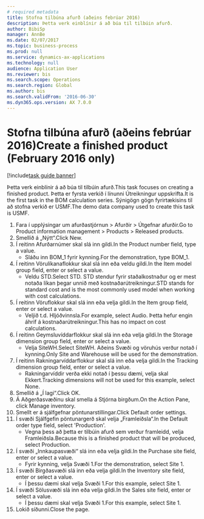 ```yaml
--- 
# required metadata 
title: Stofna tilbúna afurð (aðeins febrúar 2016)
description: Þetta verk einblínir á að búa til tilbúin afurð.
author: BibiSp
manager: AnnBe
ms.date: 02/07/2017
ms.topic: business-process
ms.prod: null
ms.service: dynamics-ax-applications
ms.technology: null
audience: Application User
ms.reviewer: bis
ms.search.scope: Operations
ms.search.region: Global
ms.author: bis
ms.search.validFrom: '2016-06-30'
ms.dyn365.ops.version: AX 7.0.0
---
```

# <a name="create-a-finished-product-february-2016-only"></a><span data-ttu-id="abfe5-103">Stofna tilbúna afurð (aðeins febrúar 2016)</span><span class="sxs-lookup"><span data-stu-id="abfe5-103">Create a finished product (February 2016 only)</span></span>

[!include[task guide banner](../../includes/task-guide-banner.md)]

<span data-ttu-id="abfe5-104">Þetta verk einblínir á að búa til tilbúin afurð.</span><span class="sxs-lookup"><span data-stu-id="abfe5-104">This task focuses on creating a finished product.</span></span> <span data-ttu-id="abfe5-105">Þetta er fyrsta verkið í línunni Útreikningur uppskrifta.</span><span class="sxs-lookup"><span data-stu-id="abfe5-105">It is the first task in the BOM calculation series.</span></span> <span data-ttu-id="abfe5-106">Sýnigögn gögn fyrirtækisins til að stofna verkið er USMF.</span><span class="sxs-lookup"><span data-stu-id="abfe5-106">The demo data company used to create this task is USMF.</span></span>

1. <span data-ttu-id="abfe5-107">Fara í upplýsingar um afurðastjórnun > Afurðir > Útgefnar afurðir.</span><span class="sxs-lookup"><span data-stu-id="abfe5-107">Go to Product information management > Products > Released products.</span></span>
2. <span data-ttu-id="abfe5-108">Smellið á „Nýtt“.</span><span class="sxs-lookup"><span data-stu-id="abfe5-108">Click New.</span></span>
3. <span data-ttu-id="abfe5-109">Í reitinn Afurðarnúmer skal slá inn gildi.</span><span class="sxs-lookup"><span data-stu-id="abfe5-109">In the Product number field, type a value.</span></span>
    * <span data-ttu-id="abfe5-110">Sláðu inn BOM_1 fyrir kynning.</span><span class="sxs-lookup"><span data-stu-id="abfe5-110">For the demonstration, type BOM_1.</span></span>  
4. <span data-ttu-id="abfe5-111">Í reitinn Vörulíkanaflokkur skal slá inn eða veldu gildi.</span><span class="sxs-lookup"><span data-stu-id="abfe5-111">In the Item model group field, enter or select a value.</span></span>
    * <span data-ttu-id="abfe5-112">Veldu STD.</span><span class="sxs-lookup"><span data-stu-id="abfe5-112">Select STD.</span></span> <span data-ttu-id="abfe5-113">STD stendur fyrir staðalkostnaður og er mest notaða líkan þegar unnið með kostnaðarútreikningur.</span><span class="sxs-lookup"><span data-stu-id="abfe5-113">STD stands for standard cost and is the most commonly used model when working with cost calculations.</span></span>  
5. <span data-ttu-id="abfe5-114">Í reitinn Vöruflokkur skal slá inn eða velja gildi.</span><span class="sxs-lookup"><span data-stu-id="abfe5-114">In the Item group field, enter or select a value.</span></span>
    * <span data-ttu-id="abfe5-115">Veljið t.d. Hljóðvinnsla.</span><span class="sxs-lookup"><span data-stu-id="abfe5-115">For example, select Audio.</span></span> <span data-ttu-id="abfe5-116">Þetta hefur engin áhrif á kostnaðarútreikningur.</span><span class="sxs-lookup"><span data-stu-id="abfe5-116">This has no impact on cost calculations.</span></span>  
6. <span data-ttu-id="abfe5-117">Í reitinn Geymsluvíddarflokkur skal slá inn eða velja gildi.</span><span class="sxs-lookup"><span data-stu-id="abfe5-117">In the Storage dimension group field, enter or select a value.</span></span>
    * <span data-ttu-id="abfe5-118">Velja SiteWH.</span><span class="sxs-lookup"><span data-stu-id="abfe5-118">Select SiteWH.</span></span> <span data-ttu-id="abfe5-119">Aðeins Svæði og vöruhús verður notað í kynning.</span><span class="sxs-lookup"><span data-stu-id="abfe5-119">Only Site and Warehouse will be used for the demonstration.</span></span>  
7. <span data-ttu-id="abfe5-120">Í reitinn Rakningarvíddarflokkur skal slá inn eða velja gildi.</span><span class="sxs-lookup"><span data-stu-id="abfe5-120">In the Tracking dimension group field, enter or select a value.</span></span>
    * <span data-ttu-id="abfe5-121">Rakningarvíddir verða ekki notað í þessu dæmi, velja skal Ekkert.</span><span class="sxs-lookup"><span data-stu-id="abfe5-121">Tracking dimensions will not be used for this example, select None.</span></span>  
8. <span data-ttu-id="abfe5-122">Smellið á „Í lagi“.</span><span class="sxs-lookup"><span data-stu-id="abfe5-122">Click OK.</span></span>
9. <span data-ttu-id="abfe5-123">Á Aðgerðasvæðinu skal smella á Stjórna birgðum.</span><span class="sxs-lookup"><span data-stu-id="abfe5-123">On the Action Pane, click Manage inventory.</span></span>
10. <span data-ttu-id="abfe5-124">Smellt er á sjálfgefnar pöntunarstillingar.</span><span class="sxs-lookup"><span data-stu-id="abfe5-124">Click Default order settings.</span></span>
11. <span data-ttu-id="abfe5-125">Í svæði Sjálfgefin pöntunargerð skal velja „Framleiðsla“.</span><span class="sxs-lookup"><span data-stu-id="abfe5-125">In the Default order type field, select 'Production'.</span></span>
    * <span data-ttu-id="abfe5-126">Vegna þess að þetta er tilbúin afurð sem verður framleidd, velja Framleiðsla.</span><span class="sxs-lookup"><span data-stu-id="abfe5-126">Because this is a finished product that will be produced, select Production.</span></span>  
12. <span data-ttu-id="abfe5-127">Í svæði „Innkaupasvæði“ slá inn eða velja gildi.</span><span class="sxs-lookup"><span data-stu-id="abfe5-127">In the Purchase site field, enter or select a value.</span></span>
    * <span data-ttu-id="abfe5-128">Fyrir kynning, velja Svæði 1.</span><span class="sxs-lookup"><span data-stu-id="abfe5-128">For the demonstration, select Site 1.</span></span>  
13. <span data-ttu-id="abfe5-129">Í svæði Birgðasvæði slá inn eða velja gildi.</span><span class="sxs-lookup"><span data-stu-id="abfe5-129">In the Inventory site field, enter or select a value.</span></span>
    * <span data-ttu-id="abfe5-130">Í þessu dæmi skal velja Svæði 1.</span><span class="sxs-lookup"><span data-stu-id="abfe5-130">For this example, select Site 1.</span></span>  
14. <span data-ttu-id="abfe5-131">Í svæði Sölusvæði slá inn eða velja gildi.</span><span class="sxs-lookup"><span data-stu-id="abfe5-131">In the Sales site field, enter or select a value.</span></span>
    * <span data-ttu-id="abfe5-132">Í þessu dæmi skal velja Svæði 1.</span><span class="sxs-lookup"><span data-stu-id="abfe5-132">For this example, select Site 1.</span></span>  
15. <span data-ttu-id="abfe5-133">Lokið síðunni.</span><span class="sxs-lookup"><span data-stu-id="abfe5-133">Close the page.</span></span>

